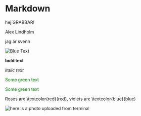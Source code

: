 # Markdown
hej GRABBAR!

Alex Lindholm

jag är svenn

![Blue Text](https://img.shields.io/badge/Text-Blue-blue)

**bold text**

*italic text*

<span style="color: green"> Some green text </span>

<font color="green"> Some green text </font>

Roses are \textcolor{red}{red}, violets are \textcolor{blue}{blue}

![here is a photo uploaded from terminal](image.pnh)
